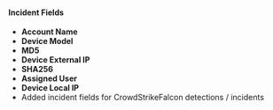 
#### Incident Fields
- **Account Name**
- **Device Model**
- **MD5**
- **Device External IP**
- **SHA256**
- **Assigned User**
- **Device Local IP**
- Added incident fields for CrowdStrikeFalcon detections / incidents
